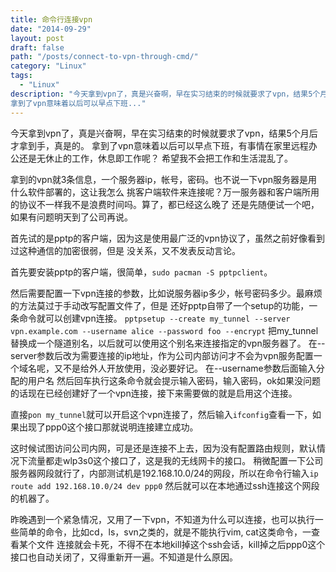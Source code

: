```yaml
---
title: 命令行连接vpn
date: "2014-09-29"
layout: post
draft: false
path: "/posts/connect-to-vpn-through-cmd/"
category: "Linux"
tags:
  - "Linux"
description: "今天拿到vpn了，真是兴奋啊，早在实习结束的时候就要求了vpn，结果5个月后才拿到手，真是的。
拿到了vpn意味着以后可以早点下班..."
---
```


今天拿到vpn了，真是兴奋啊，早在实习结束的时候就要求了vpn，结果5个月后才拿到手，真是的。
拿到了vpn意味着以后可以早点下班，有事情在家里远程办公还是无休止的工作，休息即工作呢？
希望我不会把工作和生活混乱了。

拿到的vpn就3条信息，一个服务器ip，帐号，密码。也不说一下vpn服务器是用什么软件部署的，这让我怎么
挑客户端软件来连接呢？万一服务器和客户端所用的协议不一样我不是浪费时间吗。算了，都已经这么晚了
还是先随便试一个吧，如果有问题明天到了公司再说。

首先试的是pptp的客户端，因为这是使用最广泛的vpn协议了，虽然之前好像看到过这种通信的加密很弱，但是
没关系，又不发表反动言论。

首先要安装pptp的客户端，很简单，`sudo pacman -S pptpclient`。

然后需要配置一下vpn连接的参数，比如说服务器ip多少，帐号密码多少。最麻烦的方法莫过于手动改写配置文件了，但是
还好pptp自带了一个setup的功能，一条命令就可以创建vpn连接。
`pptpsetup --create my_tunnel --server vpn.example.com --username alice --password foo --encrypt`
把my_tunnel替换成一个隧道别名，以后就可以使用这个别名来连接指定的vpn服务器了。
在--server参数后改为需要连接的ip地址，作为公司内部访问才不会为vpn服务配置一个域名呢，又不是给外人开放使用，没必要好记。
在--username参数后面输入分配的用户名
然后回车执行这条命令就会提示输入密码，输入密码，ok如果没问题的话现在已经创建好了一个vpn连接，接下来需要做的就是启用这个连接。

直接`pon my_tunnel`就可以开启这个vpn连接了，然后输入`ifconfig`查看一下，如果出现了ppp0这个接口那就说明连接建立成功。

这时候试图访问公司内网，可是还是连接不上去，因为没有配置路由规则，默认情况下流量都走wlp3s0这个接口了，这是我的无线网卡的接口。
稍微配置一下公司服务器网段就行了，内部测试机是192.168.10.0/24的网段，所以在命令行输入`ip route add 192.168.10.0/24 dev ppp0`
然后就可以在本地通过ssh连接这个网段的机器了。

昨晚遇到一个紧急情况，又用了一下vpn，不知道为什么可以连接，也可以执行一些简单的命令，比如cd，ls，svn之类的，就是不能执行vim, cat这类命令，一查看某个文件
连接就会卡死，不得不在本地kill掉这个ssh会话，kill掉之后ppp0这个接口也自动关闭了，又得重新开一遍。不知道是什么原因。
